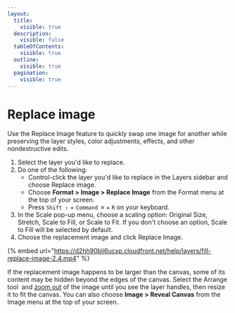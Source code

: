 ```yaml
---
layout:
  title:
    visible: true
  description:
    visible: false
  tableOfContents:
    visible: true
  outline:
    visible: true
  pagination:
    visible: true
---
```


# Replace image

Use the Replace Image feature to quickly swap one image for another while preserving the layer styles, color adjustments, effects, and other nondestructive edits.

1. Select the layer you'd like to replace.
2. Do one of the following:
   * Control-click the layer you'd like to replace in the Layers sidebar and choose Replace image.
   * Choose **Format > Image > Replace Image** from the Format menu at the top of your screen.
   * Press `Shift ⇧` + `Command ⌘` + `R` on your keyboard.
3. In the Scale pop-up menu, choose a scaling option: Original Size, Stretch, Scale to Fill, or Scale to Fit. If you don't choose an option, Scale to Fill will be selected by default.
4. Choose the replacement image and click Replace Image.

{% embed url="https://d2hh90bli6ucxp.cloudfront.net/help/layers/fill-replace-image-2.4.mp4" %}

If the replacement image happens to be larger than the canvas, some of its content may be hidden beyond the edges of the canvas. Select the Arrange tool <img src="https://help.pixelmator.com/pixelmator-pro/3.5/assets/English/1590505056000.png" alt="" data-size="line"> and [zoom out](../pixelmator-pro-basics/zoom-in-and-out-of-an-image.md) of the image until you see the layer handles, then resize it to fit the canvas. You can also choose **Image > Reveal Canvas** from the Image menu at the top of your screen.
